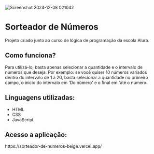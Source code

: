 ![Screenshot 2024-12-08 021042](https://github.com/user-attachments/assets/4cfc82c2-1772-4fea-a120-e9f67710ee7b)
<h1>Sorteador de Números</h1>
<p>Projeto criado junto ao curso de lógica de programação da escola Alura.</p>
<h2>Como funciona?</h2>
<p>Para utilizá-lo, basta apenas selecionar a quantidade e o intervalo de números que deseja. Por exemplo: se você quiser 10 números variados dentro do intervalo de 1 a 20, basta selecionar a quantidade no primeiro campo, o inicio do intervalo em 'Do número' e o final em 'até o número.</p>
<h2>Linguagens utilizadas:</h2>
<ul>
  <li>HTML</li>
  <li>CSS</li>
  <li>JavaScript</li>
</ul>
<h2>Acesso a aplicação:</h2>
https://sorteador-de-numeros-beige.vercel.app/
